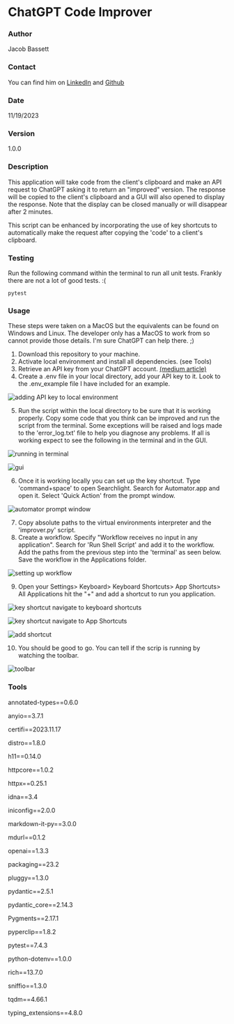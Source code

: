 # ChatGPT Code Improver

### Author
Jacob Bassett

### Contact
You can find him on [LinkedIn](https://www.linkedin.com/in/jacobbassett/) and [Github](https://github.com/jdabassett)

### Date
11/19/2023

### Version
1.0.0

### Description 
This application will take code from the client's clipboard and make an API request to ChatGPT asking it to return an "improved" version. The response will be copied to the client's clipboard and a GUI will also opened to display the response. Note that the display can be closed manually or will disappear after 2 minutes.

This script can be enhanced by incorporating the use of key shortcuts to automatically make the request after copying the 'code' to a client's clipboard.

### Testing
Run the following command within the terminal to run all unit tests. Frankly there are not a lot of good tests. :(

`pytest`

### Usage
These steps were taken on a MacOS but the equivalents can be found on Windows and Linux. The developer only has a MacOS to work from so cannot provide those details. I'm sure ChatGPT can help there. ;)

1. Download this repository to your machine.
2. Activate local environment and install all dependencies. (see Tools)
3. Retrieve an API key from your ChatGPT account. [(medium article)](https://medium.com/@onlinemsr/how-to-get-chatgpt-api-key-a-step-by-step-guide-e32aae44834c)
4. Create a .env file in your local directory, add your API key to it. Look to the .env_example file I have included for an example.

![adding API key to local environment](images/env.png)

5. Run the script within the local directory to be sure that it is working properly. Copy some code that you think can be improved and run the script from the terminal. Some exceptions will be raised and logs made to the 'error_log.txt' file to help you diagnose any problems. If all is working expect to see the following in the terminal and in the GUI.

![running in terminal](images/local_terminal.png)

![gui](images/gui.png)

6. Once it is working locally you can set up the key shortcut. Type 'command+space' to open Searchlight. Search for Automator.app and open it. Select 'Quick Action' from the prompt window.

![automator prompt window](images/automator_workflow_1.png)

7. Copy absolute paths to the virtual environments interpreter and the 'improver.py' script. 
8. Create a workflow. Specify "Workflow receives no input in any application". Search for 'Run Shell Script' and add it to the workflow. Add the paths from the previous step into the 'terminal' as seen below. Save the workflow in the Applications folder.

![setting up workflow](images/automator_workflow_2.png)

9. Open your Settings> Keyboard> Keyboard Shortcuts> App Shortcuts> All Applications hit the "+" and add a shortcut to run you application.

![key shortcut navigate to keyboard shortcuts](images/key_shortcut_1.png)

![key shortcut navigate to App Shortcuts](images/key_shortcut_2.png)

![add shortcut](images/key_shortcut_3.png)

10. You should be good to go. You can tell if the scrip is running by watching the toolbar.

![toolbar](images/run_shell_script.png)


### Tools
annotated-types==0.6.0

anyio==3.7.1

certifi==2023.11.17

distro==1.8.0

h11==0.14.0

httpcore==1.0.2

httpx==0.25.1

idna==3.4

iniconfig==2.0.0

markdown-it-py==3.0.0

mdurl==0.1.2

openai==1.3.3

packaging==23.2

pluggy==1.3.0

pydantic==2.5.1

pydantic_core==2.14.3

Pygments==2.17.1

pyperclip==1.8.2

pytest==7.4.3

python-dotenv==1.0.0

rich==13.7.0

sniffio==1.3.0

tqdm==4.66.1

typing_extensions==4.8.0
